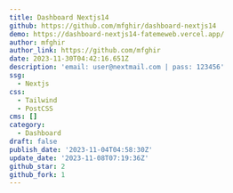 ```yaml
---
title: Dashboard Nextjs14
github: https://github.com/mfghir/dashboard-nextjs14
demo: https://dashboard-nextjs14-fatemeweb.vercel.app/
author: mfghir
author_link: https://github.com/mfghir
date: 2023-11-30T04:42:16.651Z
description: 'email: user@nextmail.com | pass: 123456'
ssg:
  - Nextjs
css:
  - Tailwind
  - PostCSS
cms: []
category:
  - Dashboard
draft: false
publish_date: '2023-11-04T04:58:30Z'
update_date: '2023-11-08T07:19:36Z'
github_star: 2
github_fork: 1
---
```

